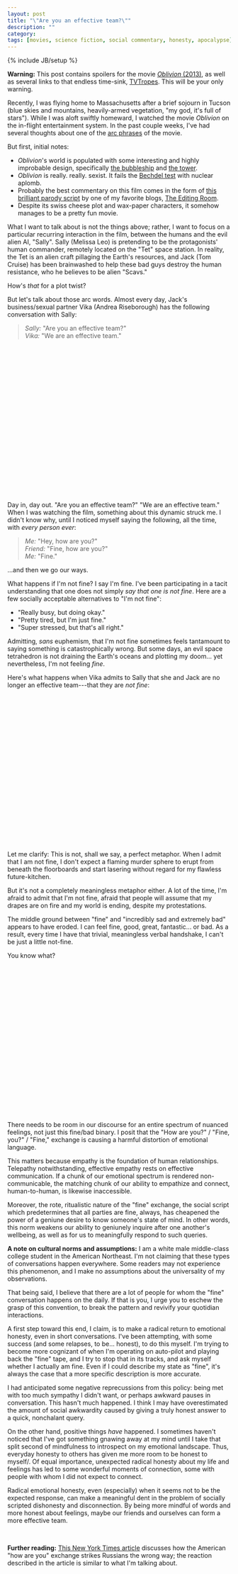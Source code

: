 ```yaml
---
layout: post
title: "\"Are you an effective team?\""
description: ""
category: 
tags: [movies, science fiction, social commentary, honesty, apocalypse]
---
```

{% include JB/setup %}

**Warning:** This post contains spoilers for the movie [*Oblivion* (2013)](http://www.imdb.com/title/tt1483013/), as well as several links to that endless time-sink, [TVTropes](http://tvtropes.org/pmwiki/pmwiki.php/Main/HomePage). This will be your only warning.

Recently, I was flying home to Massachusetts after a brief sojourn in Tucson (blue skies and mountains, heavily-armed vegetation, "my god, it's full of stars"). While I was aloft swiftly homeward, I watched the movie *Oblivion* on the in-flight entertainment system. In the past couple weeks, I've had several thoughts about one of the [arc phrases](http://tvtropes.org/pmwiki/pmwiki.php/Main/ArcWords) of the movie.

But first, initial notes:

- *Oblivion*'s world is populated with some interesting and highly improbable design, specifically [the bubbleship](http://www.youtube.com/watch?v=HmUm8dG4bTI) and [the tower](http://static.dyli.sh/blog/oblivion/tower.jpg).
- *Oblivion* is really. really. sexist. It fails the [Bechdel test](http://tvtropes.org/pmwiki/pmwiki.php/UsefulNotes/TheBechdelTest?from=Main.TheBechdelTest) with nuclear aplomb.
- Probably the best commentary on this film comes in the form of [this brilliant parody script](http://www.the-editing-room.com/oblivion.html) by one of my favorite blogs, [The Editing Room](http://www.the-editing-room.com).
- Despite its swiss cheese plot and wax-paper characters, it somehow manages to be a pretty fun movie.

What I want to talk about is not the things above; rather, I want to focus on a particular recurring interaction in the film, between the humans and the evil alien AI, "Sally". Sally (Melissa Leo) is pretending to be the protagonists' human commander, remotely located on the "Tet" space station. In reality, the Tet is an alien craft pillaging the Earth's resources, and Jack (Tom Cruise) has been brainwashed to help these bad guys destroy the human resistance, who he believes to be alien "Scavs."

How's *that* for a plot twist?

But let's talk about those arc words. Almost every day, Jack's business/sexual partner Vika (Andrea Riseborough) has the following conversation with Sally:

> *Sally:* "Are you an effective team?"  
> *Vika:* "We are an effective team."

<br/><object width="100%" height="320"><param name="movie" value="//www.youtube.com/v/o2wEpCxISLA?version=3&amp;hl=en_US&amp;rel=0"></param><param name="allowFullScreen" value="true"></param><param name="allowscriptaccess" value="always"></param><embed src="//www.youtube.com/v/o2wEpCxISLA?version=3&amp;hl=en_US&amp;rel=0" type="application/x-shockwave-flash" width="100%" height="320" allowscriptaccess="always" allowfullscreen="true"></embed></object><br/>

Day in, day out. "Are you an effective team?" "We are an effective team." When I was watching the film, something about this dynamic struck me. I didn't know why, until I noticed myself saying the following, all the time, with *every person ever*:

> *Me:* "Hey, how are you?"  
> *Friend:* "Fine, how are you?"  
> *Me:* "Fine."

...and then we go our ways.

What happens if I'm not fine? I say I'm fine. I've been participating in a tacit understanding that one does not simply *say that one is not fine*. Here are a few socially acceptable alternatives to "I'm not fine":

- "Really busy, but doing okay."
- "Pretty tired, but I'm just fine."
- "Super stressed, but that's all right."

Admitting, *sans* euphemism, that I'm not fine sometimes feels tantamount to saying something is catastrophically wrong. But some days, an evil space tetrahedron is not draining the Earth's oceans and plotting my doom... yet nevertheless, I'm not feeling *fine*.

Here's what happens when Vika admits to Sally that she and Jack are no longer an effective team---that they are *not fine*:<br/><br/>

<object width="100%" height="320"><param name="movie" value="//www.youtube.com/v/rl04_HmrnYo?hl=en_US&amp;version=3&amp;rel=0"></param><param name="allowFullScreen" value="true"></param><param name="allowscriptaccess" value="always"></param><embed src="//www.youtube.com/v/rl04_HmrnYo?hl=en_US&amp;version=3&amp;rel=0" type="application/x-shockwave-flash" width="100%" height="320" allowscriptaccess="always" allowfullscreen="true"></embed></object><br/>

Let me clarify: This is not, shall we say, a perfect metaphor. When I admit that I am not fine, I don't expect a flaming murder sphere to erupt from beneath the floorboards and start lasering without regard for my flawless future-kitchen.

But it's not a completely meaningless metaphor either. A lot of the time, I'm afraid to admit that I'm not fine, afraid that people will assume that my drapes are on fire and my world is ending, despite my protestations.

The middle ground between "fine" and "incredibly sad and extremely bad" appears to have eroded. I can feel fine, good, great, fantastic... or bad. As a result, every time I have that trivial, meaningless verbal handshake, I can't be just a little not-fine.

You know what?<br/><br/>

<object width="100%" height="320"><param name="movie" value="//www.youtube.com/v/qxU4XQVUvYo?hl=en_US&amp;version=3&amp;rel=0"></param><param name="allowFullScreen" value="true"></param><param name="allowscriptaccess" value="always"></param><embed src="//www.youtube.com/v/qxU4XQVUvYo?hl=en_US&amp;version=3&amp;rel=0" type="application/x-shockwave-flash" width="100%" height="320" allowscriptaccess="always" allowfullscreen="true"></embed></object><br/>

There needs to be room in our discourse for an entire spectrum of nuanced feelings, not just this fine/bad binary. I posit that the "How are you?" / "Fine, you?" / "Fine," exchange is causing a harmful distortion of emotional language.

This matters because empathy is the foundation of human relationships. Telepathy notwithstanding, effective empathy rests on effective communication. If a chunk of our emotional spectrum is rendered non-communicable, the matching chunk of our ability to empathize and connect, human-to-human, is likewise inaccessible.

Moreover, the rote, ritualistic nature of the "fine" exchange, the social script which predetermines that all parties are fine, always, has cheapened the power of a geniune desire to know someone's state of mind. In other words, this norm weakens our ability to geniunely inquire after one another's wellbeing, as well as for us to meaningfully respond to such queries.

**A note on cultural norms and assumptions:** I am a white male middle-class college student in the American Northeast. I'm not claiming that these types of conversations happen everywhere. Some readers may not experience this phenomenon, and I make no assumptions about the universality of my observations.

That being said, I believe that there are a lot of people for whom the "fine" conversation happens on the daily. If that is you, I urge you to eschew the grasp of this convention, to break the pattern and revivify your quotidian interactions.

A first step toward this end, I claim, is to make a radical return to emotional honesty, even in short conversations. I've been attempting, with some success (and some relapses, to be... honest), to do this myself. I'm trying to become more cognizant of when I'm operating on auto-pilot and playing back the "fine" tape, and I try to stop that in its tracks, and ask myself whether I actually am fine. Even if I could describe my state as "fine", it's always the case that a more specific description is more accurate.

I had anticipated some negative reprecussions from this policy: being met with too much sympathy I didn't want, or perhaps awkward pauses in conversation. This hasn't much happened. I think I may have overestimated the amount of social awkwardity caused by giving a truly honest answer to a quick, nonchalant query.

On the other hand, positive things *have* happened. I sometimes haven't noticed that I've got something gnawing away at my mind until I take that split second of mindfulness to introspect on my emotional landscape. Thus, everyday honesty to others has given me more room to be honest to myself/. Of equal importance, unexpected radical honesty about my life and feelings has led to some wonderful moments of connection, some with people with whom I did not expect to connect.

Radical emotional honesty, even (especially) when it seems not to be the expected response, can make a meaningful dent in the problem of socially scripted dishonesty and disconnection. By being more mindful of words and more honest about feelings, maybe our friends and ourselves can form a more effective team.

<br/>

**Further reading:** [This New York Times article](http://www.nytimes.com/2014/01/20/opinion/the-how-are-you-culture-clash.html?_r=0) discusses how the American "how are you" exchange strikes Russians the wrong way; the reaction described in the article is similar to what I'm talking about.

